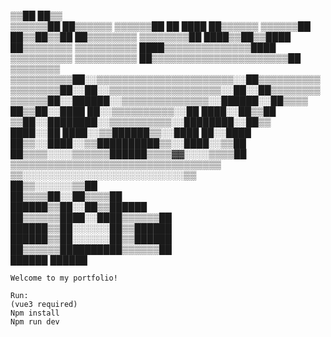 ▒▒██ ██▒▒  
▒▒▒▒▒▒██ ██▒▒▒▒▒▒
▒▒▒▒▒▒██ ██ ████ ██▒▒▒▒▒▒
▒▒▒▒▒▒██ ██▒▒██▒▒██ ██▒▒▒▒▒▒▒▒
▒▒▒▒▒▒▒▒██ ████▒▒██▒▒████ ██▒▒▒▒▒▒▒▒
▒▒▒▒▒▒▒▒▒▒ ████▒▒▒▒▒▒▒▒▒▒▒▒▒▒████ ▒▒▒▒▒▒▒▒▒▒
▒▒▒▒▒▒▒▒▒▒ ██▒▒▒▒▒▒▒▒▒▒▒▒▒▒▒▒▒▒▒▒▒▒██ ▒▒▒▒▒▒▒▒  
▒▒▒▒▒▒▒▒▒▒██░░▒▒▒▒▒▒▒▒▒▒▒▒▒▒▒▒▒▒▒▒▒▒░░██▒▒▒▒▒▒▒▒▒▒
▒▒▒▒▒▒▒▒██░░██░░▒▒▒▒▒▒▒▒▒▒▒▒▒▒▒▒▒▒░░██░░██▒▒▒▒▒▒▒▒
▒▒▒▒▒▒██░░██████░░▒▒▒▒▒▒▒▒▒▒▒▒▒▒░░██████░░██▒▒▒▒  
 ██▒▒██░░████ ██░░▒▒▒▒▒▒▒▒▒▒░░██ ████░░██▒▒██  
 ▒▒██░░████████░░▒▒▒▒▒▒▒▒▒▒░░████████░░██▒▒  
 ████░░██ ████░░▒▒██████▒▒░░████ ██░░████  
 ██▒▒░░████░░▒▒██████████▒▒░░████░░▒▒██  
 ██▒▒▒▒░░░░▒▒▒▒▒▒██████▒▒▒▒▓▓░░░░▒▒▒▒██  
 ▒▒▒▒▒▒▒▒▒▒▒▒▒▒▒▒▒▒▒▒▒▒▒▒▒▒▒▒▒▒▒▒▒▒  
 ▒▒░░░░░░░░░░░░░░░░░░░░░░░░░░▒▒  
 ██▒▒░░░░░░▒▒██  
 ██▒▒▒▒██░░██▒▒▒▒██  
 ██████▒▒██░░██▒▒██████  
 ██▒▒▒▒▒▒████░░████▒▒▒▒▒▒██  
 ██████▒▒██░░░░░░██▒▒██████  
 ██████▒▒██░░░░░░██▒▒██████  
 ██▒▒▒▒▒▒██████████▒▒▒▒▒▒██  
 ██████ ██████

    Welcome to my portfolio!

    Run:
    (vue3 required)
    Npm install
    Npm run dev
